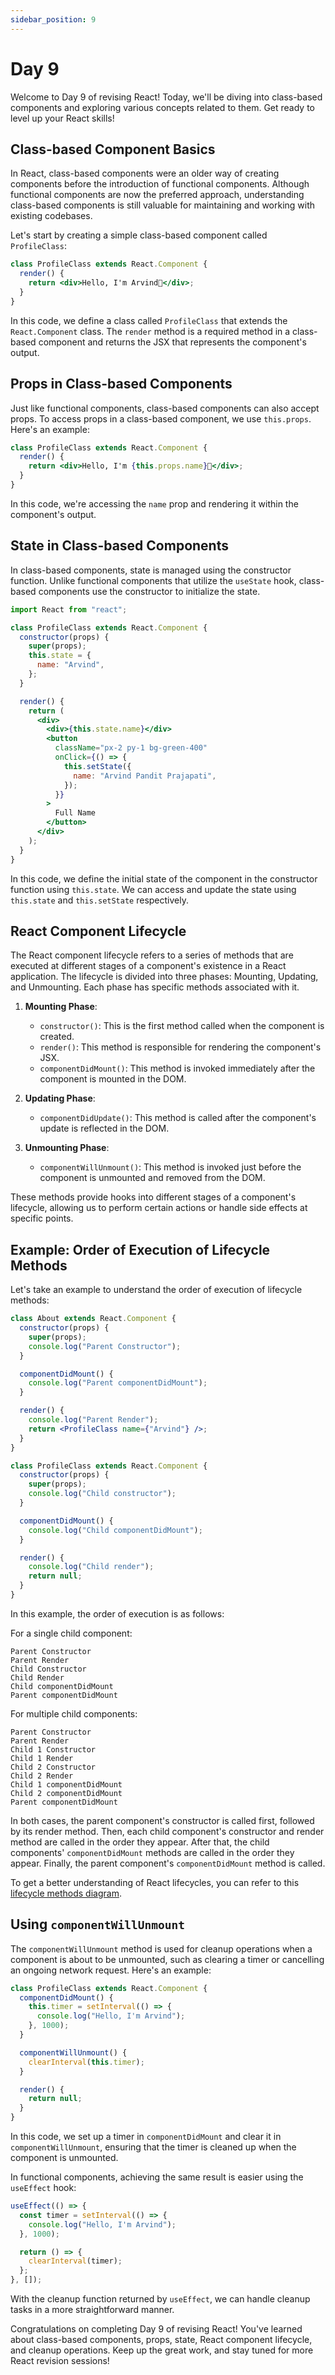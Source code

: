 ```yaml
---
sidebar_position: 9
---
```


# Day 9

Welcome to Day 9 of revising React! Today, we'll be diving into class-based components and exploring various concepts related to them. Get ready to level up your React skills!

## Class-based Component Basics

In React, class-based components were an older way of creating components before the introduction of functional components. Although functional components are now the preferred approach, understanding class-based components is still valuable for maintaining and working with existing codebases.

Let's start by creating a simple class-based component called `ProfileClass`:

```jsx
class ProfileClass extends React.Component {
  render() {
    return <div>Hello, I'm Arvind🫡</div>;
  }
}
```

In this code, we define a class called `ProfileClass` that extends the `React.Component` class. The `render` method is a required method in a class-based component and returns the JSX that represents the component's output.

## Props in Class-based Components

Just like functional components, class-based components can also accept props. To access props in a class-based component, we use `this.props`. Here's an example:

```jsx
class ProfileClass extends React.Component {
  render() {
    return <div>Hello, I'm {this.props.name}🫡</div>;
  }
}
```

In this code, we're accessing the `name` prop and rendering it within the component's output.

## State in Class-based Components

In class-based components, state is managed using the constructor function. Unlike functional components that utilize the `useState` hook, class-based components use the constructor to initialize the state.

```jsx
import React from "react";

class ProfileClass extends React.Component {
  constructor(props) {
    super(props);
    this.state = {
      name: "Arvind",
    };
  }

  render() {
    return (
      <div>
        <div>{this.state.name}</div>
        <button
          className="px-2 py-1 bg-green-400"
          onClick={() => {
            this.setState({
              name: "Arvind Pandit Prajapati",
            });
          }}
        >
          Full Name
        </button>
      </div>
    );
  }
}
```

In this code, we define the initial state of the component in the constructor function using `this.state`. We can access and update the state using `this.state` and `this.setState` respectively.

## React Component Lifecycle

The React component lifecycle refers to a series of methods that are executed at different stages of a component's existence in a React application. The lifecycle is divided into three phases: Mounting, Updating, and Unmounting. Each phase has specific methods associated with it.

1. **Mounting Phase**:

   - `constructor()`: This is the first method called when the component is created.
   - `render()`: This method is responsible for rendering the component's JSX.
   - `componentDidMount()`: This method is invoked immediately after the component is mounted in the DOM.

2. **Updating Phase**:

   - `componentDidUpdate()`: This method is called after the component's update is reflected in the DOM.

3. **Unmounting Phase**:
   - `componentWillUnmount()`: This method is invoked just before the component is unmounted and removed from the DOM.

These methods provide hooks into different stages of a component's lifecycle, allowing us to perform certain actions or handle side effects at specific points.

## Example: Order of Execution of Lifecycle Methods

Let's take an example to understand the order of execution of lifecycle methods:

```jsx
class About extends React.Component {
  constructor(props) {
    super(props);
    console.log("Parent Constructor");
  }

  componentDidMount() {
    console.log("Parent componentDidMount");
  }

  render() {
    console.log("Parent Render");
    return <ProfileClass name={"Arvind"} />;
  }
}

class ProfileClass extends React.Component {
  constructor(props) {
    super(props);
    console.log("Child constructor");
  }

  componentDidMount() {
    console.log("Child componentDidMount");
  }

  render() {
    console.log("Child render");
    return null;
  }
}
```

In this example, the order of execution is as follows:

For a single child component:

```
Parent Constructor
Parent Render
Child Constructor
Child Render
Child componentDidMount
Parent componentDidMount
```

For multiple child components:

```
Parent Constructor
Parent Render
Child 1 Constructor
Child 1 Render
Child 2 Constructor
Child 2 Render
Child 1 componentDidMount
Child 2 componentDidMount
Parent componentDidMount
```

In both cases, the parent component's constructor is called first, followed by its render method. Then, each child component's constructor and render method are called in the order they appear. After that, the child components' `componentDidMount` methods are called in the order they appear. Finally, the parent component's `componentDidMount` method is called.

To get a better understanding of React lifecycles, you can refer to this [lifecycle methods diagram](https://projects.wojtekmaj.pl/react-lifecycle-methods-diagram/).

## Using `componentWillUnmount`

The `componentWillUnmount` method is used for cleanup operations when a component is about to be unmounted, such as clearing a timer or cancelling an ongoing network request. Here's an example:

```jsx
class ProfileClass extends React.Component {
  componentDidMount() {
    this.timer = setInterval(() => {
      console.log("Hello, I'm Arvind");
    }, 1000);
  }

  componentWillUnmount() {
    clearInterval(this.timer);
  }

  render() {
    return null;
  }
}
```

In this code, we set up a timer in `componentDidMount` and clear it in `componentWillUnmount`, ensuring that the timer is cleaned up when the component is unmounted.

In functional components, achieving the same result is easier using the `useEffect` hook:

```jsx
useEffect(() => {
  const timer = setInterval(() => {
    console.log("Hello, I'm Arvind");
  }, 1000);

  return () => {
    clearInterval(timer);
  };
}, []);
```

With the cleanup function returned by `useEffect`, we can handle cleanup tasks in a more straightforward manner.

Congratulations on completing Day 9 of revising React! You've learned about class-based components, props, state, React component lifecycle, and cleanup operations. Keep up the great work, and stay tuned for more React revision sessions!
